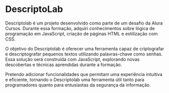 # DescriptoLab

Descriptolab é um projeto desenvolvido como parte de um desafio da Alura Cursos. Durante essa formação, adquiri conhecimentos sobre lógica de programação em JavaScript, criação de páginas HTML e estilização com CSS.

O objetivo do Descriptolab é oferecer uma ferramenta capaz de criptografar e descriptografar pequenos textos utilizando palavras-chave como senhas. Essa solução será construída com JavaScript, explorando novas descobertas e técnicas aprendidas durante a formação.

Pretendo adicionar funcionalidades que permitam uma experiência intuitiva e eficiente, tornando o Descriptolab uma ferramenta útil tanto para programadores quanto para entusiastas da segurança da informação.
